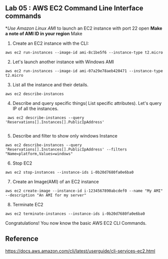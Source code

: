 

## Lab 05 : AWS EC2 Command Line Interface commands 

**Use Amazon Linux  AMI* to launch an EC2 instance with port 22 open
**Make a note of AMI ID in your region**
Make

1) Create an EC2 instance with the CLI:
```console
aws ec2 run-instances --image-id ami-8c1be5f6 --instance-type t2.micro 
```

2) Let's launch another instance with Windows AMI

```console
aws ec2 run-instances --image-id ami-07a29e78aeb420471 --instance-type t2.micro 
```


3) List all the instance and their details. 
```console
aws ec2 describe-instances
```

4) Describe and query specific things( List specific attributes). Let's query IP of all the instances.

```console
 aws ec2 describe-instances --query 'Reservations[].Instances[].PublicIpAddress'


```

5) Describe and filter to show only windows Instance

```console
aws ec2 describe-instances --query 'Reservations[].Instances[].PublicIpAddress' --filters "Name=platform,Values=windows"

```

6) Stop EC2


```console
aws ec2 stop-instances --instance-ids i-0b20d7680fa0e6ba0
```

7) Create an Image(AMI) of an EC2 instance
```console
aws ec2 create-image --instance-id i-1234567890abcdef0 --name "My AMI" --description "An AMI for my server"
```


8) Terminate EC2

```console
aws ec2 terminate-instances --instance-ids i-0b20d7680fa0e6ba0
```


Congratulations! You now know the basic AWS EC2 CLI Commands. 



## Reference
https://docs.aws.amazon.com/cli/latest/userguide/cli-services-ec2.html
